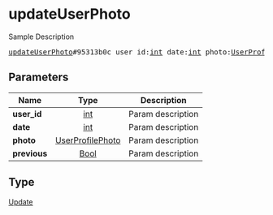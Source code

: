 # updateUserPhoto

Sample Description

<pre>
<a href="../constructor/updateUserPhoto.md">updateUserPhoto</a>#95313b0c user_id:<a href="../type/int.md">int</a> date:<a href="../type/int.md">int</a> photo:<a href="../type/UserProfilePhoto.md">UserProfilePhoto</a> previous:<a href="../type/Bool.md">Bool</a> = <a href="../type/Update.md">Update</a>;
</pre>
## Parameters

| Name | Type | Description |
|------|:----:|-------------|
| **user_id** | <a href="../type/int.md">int</a> | Param description |
| **date** | <a href="../type/int.md">int</a> | Param description |
| **photo** | <a href="../type/UserProfilePhoto.md">UserProfilePhoto</a> | Param description |
| **previous** | <a href="../type/Bool.md">Bool</a> | Param description |

## Type

<a href="../type/Update.md">Update</a>
